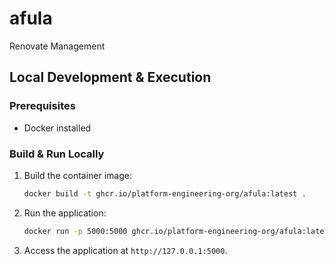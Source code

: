 # afula

Renovate Management

## Local Development & Execution

### Prerequisites
- Docker installed

### Build & Run Locally
1.  Build the container image:
    ```bash
    docker build -t ghcr.io/platform-engineering-org/afula:latest .
    ```
2.  Run the application:
    ```bash
    docker run -p 5000:5000 ghcr.io/platform-engineering-org/afula:latest
    ```
3.  Access the application at `http://127.0.0.1:5000`.
